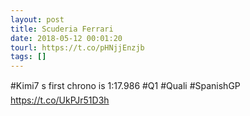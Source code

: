 ```yaml
---
layout: post
title: Scuderia Ferrari
date: 2018-05-12 00:01:20
tourl: https://t.co/pHNjjEnzjb
tags: []
---
```

#Kimi7 s first chrono is 1:17.986 #Q1 #Quali #SpanishGP https://t.co/UkPJr51D3h